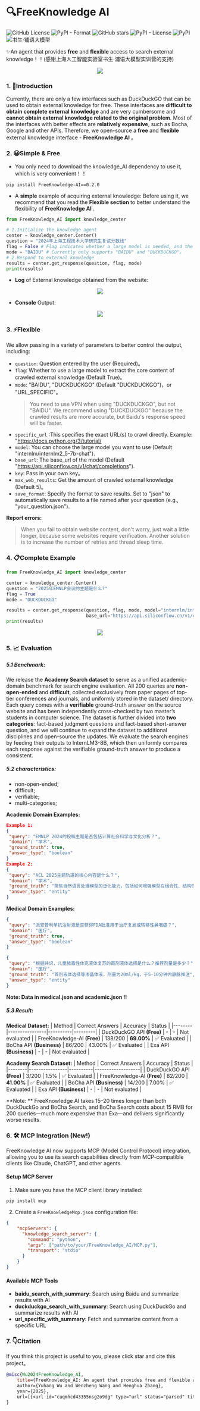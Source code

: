 # 🔍FreeKnowledge AI
![GitHub License](https://img.shields.io/github/license/VovyH/FreeKnowledge_AI?tab=MIT-1-ov-file)
![PyPI - Format](https://img.shields.io/pypi/format/FreeKnowledge-AI)
![GitHub stars](https://img.shields.io/github/stars/VovyH/FreeKnowledge_AI)
![PyPI - License](https://img.shields.io/pypi/l/FreeKnowledge-AI?color=purple)
![PyPI](https://img.shields.io/badge/PyPI-绿色??color=green)
![书生·铺语大模型](https://img.shields.io/badge/书生·浦语大模型-蓝色?color=blue)

✨An agent that provides **free** and **flexible** access to search external knowledge！！(感谢上海人工智能实验室书生·浦语大模型实训营的支持)
<div align="center">
     <img src="https://github.com/user-attachments/assets/df699fb5-8682-4b5a-97d4-c66c45a324af"/>
</div>


### 1. 📖Introduction

Currently, there are only a few interfaces such as DuckDuckGO that can be used to obtain external knowledge for free. These interfaces are **difficult to obtain complete external knowledge** and are very cumbersome and **cannot obtain external knowledge related to the original problem**. Most of the interfaces with better effects are **relatively expensive**, such as Bocha, Google and other APIs. Therefore, we open-source a **free** and **flexible** external knowledge interface - **FreeKnowledge AI** 。

### 2. 😀Simple & Free

- You only need to download the knowledge_AI dependency to use it, which is very convenient！！
```shell
pip install FreeKnowledge-AI==0.2.0
```

- A **simple** example of acquiring external knowledge:
Before using it, we recommend that you read the **Flexible section** to better understand the flexibility of **FreeKnowledge AI** .
```python
from FreeKnowledge_AI import knowledge_center

# 1.Initialize the knowledge agent
center = knowledge_center.Center()
question = "2024年上海工程技术大学研究生复试分数线"
flag = False # Flag indicates whether a large model is needed, and the output content will be more beautiful and standard.
mode = "BAIDU" # Currently only supports "BAIDU" and "DUCKDUCKGO"。
# 2.Respond to external knowledge
results = center.get_response(question, flag, mode)
print(results)
```

- **Log** of External knowledge obtained from the website:
<div align="center">
     <img src="https://github.com/user-attachments/assets/88632553-a275-4836-a3b5-3bf66485f54a"/>
</div>

- **Console** Output:
<div align="center">
     <img src="https://github.com/user-attachments/assets/751c351f-9e9e-4959-ba92-4b3b1f811411"/>
</div>

### 3. ⚡Flexible

We allow passing in a variety of parameters to better control the output, including:
- `question`: Question entered by the user (Required)。
- `flag`: Whether to use a large model to extract the core content of crawled external knowledge (Default True)。
- `mode`: "BAIDU", "DUCKDUCKGO" (Default "DUCKDUCKGO")，or "URL_SPECIFIC"。
  > You need to use VPN when using "DUCKDUCKGO", but not "BAIDU". We recommend using "DUCKDUCKGO" because the crawled results are more accurate, but Baidu's response speed will be faster.
- `specific_url` :This specifies the exact URL(s) to crawl directly. Example: "https://docs.python.org/3/tutorial/
- `model`: You can choose the large model you want to use (Default "internlm/internlm2_5-7b-chat").
- `base_url`: The base_url of the model (Default "https://api.siliconflow.cn/v1/chat/completions").
- `key`: Pass in your own key。
- `max_web_results`: Get the amount of crawled external knowledge (Default 5)。
- `save_format`: Specify the format to save results. Set to "json" to automatically save results to a file named after your question (e.g., "your_question.json").

**Report errors:**
> When you fail to obtain website content, don't worry, just wait a little longer, because some websites require verification. Another solution is to increase the number of retries and thread sleep time.

### 4. 📋Complete Example

```python
from FreeKnowledge_AI import knowledge_center

center = knowledge_center.Center()
question = "2025年EMNLP会议的主题是什么?"
flag = True 
mode = "DUCKDUCKGO"

results = center.get_response(question, flag, mode, model="internlm/internlm2_5-7b-chat", 
                              base_url="https://api.siliconflow.cn/v1/chat/completions", key = "xxx", max_web_results = 2)
print(results) 
```

<div align="center">
     <img src="https://github.com/user-attachments/assets/c7cd31bf-1732-476b-a4ca-d4c33529f644"/>
</div>

### 5. 📈 Evaluation
##### 5.1 Benchmark:
We release the **Academy Search dataset** to serve as a unified academic-domain benchmark for search engine evaluation. All 200 queries are **non-open-ended** and **difficult**, collected exclusively from paper pages of top-tier conferences and journals, and uniformly stored in the dataset/ directory. Each query comes with a **verifiable** ground-truth answer on the source website and has been independently cross-checked by two master’s students in computer science. The dataset is further divided into **two categories**: fact-based judgment questions and fact-based short-answer question, and we will continue to expand the dataset to additional disciplines and open-source the updates.
We evaluate the search engines by feeding their outputs to InternLM3-8B, which then uniformly compares each response against the verifiable ground-truth answer to produce a consistent.
##### 5.2 characteristics:
- non-open-ended;
- difficult;
- verifiable;
- multi-categories;

**Academic Domain Examples:**
```json
Example 1:
{
 "query": "EMNLP 2024的投稿主题是否包括计算社会科学与文化分析？",
 "domain": "学术",
 "ground_truth": true,
 "answer_type": "boolean"
}
Example 2:
{
 "query": "ACL 2025主题轨道的核心内容是什么？",
 "domain": "学术",
 "ground_truth": "聚焦自然语言处理模型的泛化能力，包括如何增强模型在组合性、结构性、跨任务、跨语言、跨领域及鲁棒性等多维度的泛化能力，探究影响泛化的因素，评估泛化能力的有效方法，以及大语言模型在泛化方面的关键局限性等",
 "answer_type": "entity"
}
```

**Medical Domain Examples:**
```json
{
 "query": "派安普利单抗注射液是否获得FDA批准用于治疗复发或转移性鼻咽癌？",
 "domain": "医疗",
 "ground_truth": true,
 "answer_type": "boolean"
}

{
 "query": "根据共识，儿童脓毒性休克液体复苏的首剂液体选择是什么？推荐剂量是多少？",
 "domain": "医疗",
 "ground_truth": "首剂液体选择等渗晶体液，剂量为20ml/kg，于5-10分钟内静脉推注",
 "answer_type": "entity"
}
```
**Note: Data in medical.json and academic.json !!**

##### 5.3 Result:
**Medical Dataset:**
| Method | Correct Answers | Accuracy | Status |
|--------|----------------|----------|---------|
| DuckDuckGO API **(Free)** | - | - | Not evaluated |
| FreeKnowledge-AI **(Free)** | 138/200 | **69.00%** | ✅ Evaluated |
| BoCha API **(Business)** | 86/200 | 43.00% | ✅ Evaluated |
| Exa API **(Business)** | - | - | Not evaluated |

**Academy Search Dataset:**
| Method | Correct Answers | Accuracy | Status |
|--------|----------------|----------|-------------------|
| DuckDuckGO API **(Free)** | 3/200 | 1.5% | ✅ Evaluated  |
| FreeKnowledge-AI **(Free)** | 82/200 | **41.00%** | ✅ Evaluated |
| BoCha API **(Business)** | 14/200 | 7.00% | ✅ Evaluated |
| Exa API **(Business)** | - | - | Not evaluated |

**Note: ** FreeKnowledge AI takes 15–20 times longer than both DuckDuckGo and BoCha Search, and BoCha Search costs about 15 RMB for 200 queries—much more expensive than Exa—and delivers significantly worse results.

### 6. 🛠️ MCP Integration (New!)

FreeKnowledge AI now supports MCP (Model Control Protocol) integration, allowing you to use its search capabilities directly from MCP-compatible clients like Claude, ChatGPT, and other agents.

#### Setup MCP Server

1. Make sure you have the MCP client library installed:
```
pip install mcp
```

2. Create a `FreeKnowledgeMcp.json` configuration file:
```json
{
    "mcpServers": {
      "knowledge_search_server": {
        "command": "python",
        "args": ["path/to/your/FreeKnowledge_AI/MCP.py"],
        "transport": "stdio"
      }
    }
}
```

#### Available MCP Tools

- **baidu_search_with_summary**: Search using Baidu and summarize results with AI
- **duckduckgo_search_with_summary**: Search using DuckDuckGo and summarize results with AI
- **url_specific_with_summary**: Fetch and summarize content from a specific URL


### 7. 👇Citation
If you think this project is useful to you, please click star and cite this project。

```bibtex
@misc{Wu2024FreeKnowledge_AI,
    title={FreeKnowledge_AI: An agent that provides free and flexible access to external knowledge,
    author={Yuhang Wu and Wenzheng Wang and Henghua Zhang},
    year={2025},
    url=[{<url id="cuqmhcd43355nsg2o9dg" type="url" status="parsed" title="GitHub -VovyH/FreeKnowledge_AI" wc="6723">https://github.com/VovyH/FreeKnowledge_AI</url>}](https://github.com/VovyH/FreeKnowledge_AI/),
}
```
  
